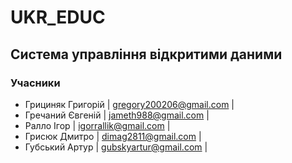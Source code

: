 # UKR_EDUC

## Система управління відкритими даними

### Учасники
- Грициняк Григорій | gregory200206@gmail.com | 
- Гречаний Євгеній | jameth988@gmail.com |
- Ралло Ігор | igorrallik@gmail.com |
- Грисюк Дмитро | dimag2811@gmail.com |
- Губський Артур | gubskyartur@gmail.com | 

